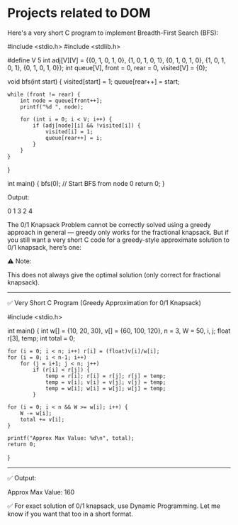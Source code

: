 # Projects related to DOM
Here's a very short C program to implement Breadth-First Search (BFS):

#include <stdio.h>
#include <stdlib.h>

#define V 5
int adj[V][V] = {{0, 1, 0, 1, 0}, {1, 0, 1, 0, 1}, {0, 1, 0, 1, 0}, {1, 0, 1, 0, 1}, {0, 1, 0, 1, 0}};
int queue[V], front = 0, rear = 0, visited[V] = {0};

void bfs(int start) {
    visited[start] = 1;
    queue[rear++] = start;
    
    while (front != rear) {
        int node = queue[front++];
        printf("%d ", node);

        for (int i = 0; i < V; i++) {
            if (adj[node][i] && !visited[i]) {
                visited[i] = 1;
                queue[rear++] = i;
            }
        }
    }
}

int main() {
    bfs(0); // Start BFS from node 0
    return 0;
}

Output:

0 1 3 2 4

The 0/1 Knapsack Problem cannot be correctly solved using a greedy approach in general — greedy only works for the fractional knapsack. But if you still want a very short C code for a greedy-style approximate solution to 0/1 knapsack, here’s one:

⚠️ Note:

This does not always give the optimal solution (only correct for fractional knapsack).


---

✅ Very Short C Program (Greedy Approximation for 0/1 Knapsack)

#include <stdio.h>

int main() {
    int w[] = {10, 20, 30}, v[] = {60, 100, 120}, n = 3, W = 50, i, j;
    float r[3], temp; int total = 0;

    for (i = 0; i < n; i++) r[i] = (float)v[i]/w[i];
    for (i = 0; i < n-1; i++)
        for (j = i+1; j < n; j++)
            if (r[i] < r[j]) {
                temp = r[i]; r[i] = r[j]; r[j] = temp;
                temp = v[i]; v[i] = v[j]; v[j] = temp;
                temp = w[i]; w[i] = w[j]; w[j] = temp;
            }

    for (i = 0; i < n && W >= w[i]; i++) {
        W -= w[i];
        total += v[i];
    }

    printf("Approx Max Value: %d\n", total);
    return 0;
}


---

✅ Output:

Approx Max Value: 160

✅ For exact solution of 0/1 knapsack, use Dynamic Programming. Let me know if you want that too in a short format.




